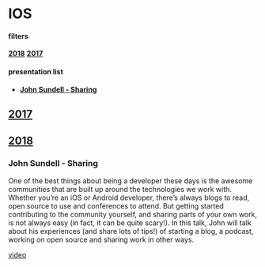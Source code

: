 # IOS 

#### filters

**[2018](#2018)** **[2017](#2017)**

#### presentation list

*   **[John Sundell - Sharing ](#sharing)**

## [2017](#2017)


## [2018](#2018)

### <a name="sharing"></a> John Sundell - Sharing 

One of the best things about being a developer these days is the awesome communities that are built up around the technologies we work with. Whether you’re an iOS or Android developer, there’s always blogs to read, open source to use and conferences to attend. But getting started contributing to the community yourself, and sharing parts of your own work, is not always easy (in fact, it can be quite scary!). In this talk, John will talk about his experiences (and share lots of tips!) of starting a blog, a podcast, working on open source and sharing work in other ways.

[video](https://www.youtube.com/watch?v=_mQNwL8HkS0&index=2&list=PLLcE3DL3f5BzR14FYTO9w0l5REVVSDNB4#video)
